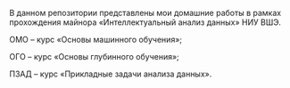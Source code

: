 В данном репозитории представлены мои домашние работы в рамках прохождения майнора «Интеллектуальный анализ данных» НИУ ВШЭ.

ОМО – курс «Основы машинного обучения»;

ОГО – курс «Основы глубинного обучения»;

ПЗАД – курс «Прикладные задачи анализа данных».

